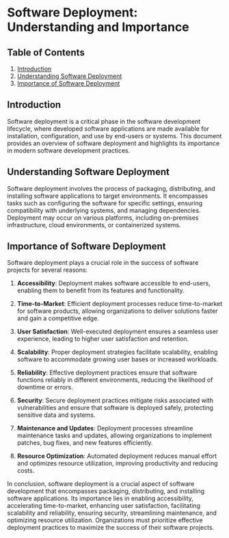 # Software Deployment: Understanding and Importance

## Table of Contents
1. [Introduction](#introduction)
2. [Understanding Software Deployment](#understanding-software-deployment)
3. [Importance of Software Deployment](#importance-of-software-deployment)

## Introduction <a name="introduction"></a>
Software deployment is a critical phase in the software development lifecycle, where developed software applications are made available for installation, configuration, and use by end-users or systems. This document provides an overview of software deployment and highlights its importance in modern software development practices.

## Understanding Software Deployment <a name="understanding-software-deployment"></a>
Software deployment involves the process of packaging, distributing, and installing software applications to target environments. It encompasses tasks such as configuring the software for specific settings, ensuring compatibility with underlying systems, and managing dependencies. Deployment may occur on various platforms, including on-premises infrastructure, cloud environments, or containerized systems.

## Importance of Software Deployment <a name="importance-of-software-deployment"></a>
Software deployment plays a crucial role in the success of software projects for several reasons:

1. **Accessibility**: Deployment makes software accessible to end-users, enabling them to benefit from its features and functionality.

2. **Time-to-Market**: Efficient deployment processes reduce time-to-market for software products, allowing organizations to deliver solutions faster and gain a competitive edge.

3. **User Satisfaction**: Well-executed deployment ensures a seamless user experience, leading to higher user satisfaction and retention.

4. **Scalability**: Proper deployment strategies facilitate scalability, enabling software to accommodate growing user bases or increased workloads.

5. **Reliability**: Effective deployment practices ensure that software functions reliably in different environments, reducing the likelihood of downtime or errors.

6. **Security**: Secure deployment practices mitigate risks associated with vulnerabilities and ensure that software is deployed safely, protecting sensitive data and systems.

7. **Maintenance and Updates**: Deployment processes streamline maintenance tasks and updates, allowing organizations to implement patches, bug fixes, and new features efficiently.

8. **Resource Optimization**: Automated deployment reduces manual effort and optimizes resource utilization, improving productivity and reducing costs.

In conclusion, software deployment is a crucial aspect of software development that encompasses packaging, distributing, and installing software applications. Its importance lies in enabling accessibility, accelerating time-to-market, enhancing user satisfaction, facilitating scalability and reliability, ensuring security, streamlining maintenance, and optimizing resource utilization. Organizations must prioritize effective deployment practices to maximize the success of their software projects.

